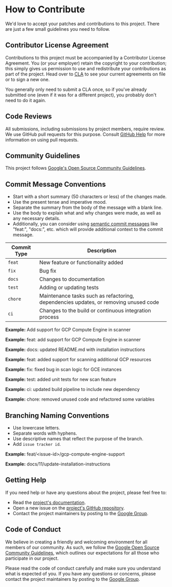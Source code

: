 # How to Contribute

We'd love to accept your patches and contributions to this project. There are just a few small guidelines you need to follow.

## Contributor License Agreement

Contributions to this project must be accompanied by a Contributor License Agreement. You (or your employer) retain the copyright to your contribution; this simply gives us permission to use and redistribute your contributions as part of the project. Head over to [CLA](https://cla.developers.google.com/) to see your current agreements on file or to sign a new one.

You generally only need to submit a CLA once, so if you've already submitted one (even if it was for a different project), you probably don't need to do it again.

## Code Reviews

All submissions, including submissions by project members, require review. We use GitHub pull requests for this purpose. Consult [GitHub Help](https://help.github.com/articles/about-pull-requests/) for more information on using pull requests.

## Community Guidelines

This project follows [Google's Open Source Community Guidelines](https://opensource.google/conduct/).

## Commit Message Conventions

- Start with a short summary (50 characters or less) of the changes made.
- Use the present tense and imperative mood.
- Separate the summary from the body of the message with a blank line.
- Use the body to explain what and why changes were made, as well as any necessary details.
- Additionally, you can consider using [semantic commit messages](https://gist.github.com/joshbuchea/6f47e86d2510bce28f8e7f42ae84c716?permalink_comment_id=3867882) like "feat:", "docs:", etc. which will provide additional context to the commit message.

| Commit Type | Description |
| ---- | ---- |
| `feat` | New feature or functionality added |
| `fix` | Bug fix |
| `docs` | Changes to documentation |
| `test` | Adding or updating tests |
| `chore` | Maintenance tasks such as refactoring, dependencies updates, or removing unused code |
| `ci` | Changes to the build or continuous integration process |

**Example:** Add support for GCP Compute Engine in scanner

**Example:** feat: add support for GCP Compute Engine in scanner

**Example:** docs: updated README.md with installation instructions

**Example:** feat: added support for scanning additional GCP resources

**Example:** fix: fixed bug in scan logic for GCE instances

**Example:** test: added unit tests for new scan feature

**Example:** ci: updated build pipeline to include new dependency

**Example:** chore: removed unused code and refactored some variables

## Branching Naming Conventions

- Use lowercase letters.
- Separate words with hyphens.
- Use descriptive names that reflect the purpose of the branch.
- Add `issue tracker id`.

**Example:** feat/&lt;issue-id&gt;/gcp-compute-engine-support

**Example:** docs/11/update-installation-instructions
 

## Getting Help

If you need help or have any questions about the project, please feel free to:

- Read the [project's documentation](https://github.com/google/gcp_scanner/blob/main/README.md).
- Open a new issue on the [project's GitHub repository](https://github.com/google/gcp_scanner/issues).
- Contact the project maintainers by posting to the [Google Group](https://groups.google.com/g/gcp-scanner).

## Code of Conduct

We believe in creating a friendly and welcoming environment for all members of our community. As such, we follow the [Google Open Source Community Guidelines](https://opensource.google/conduct/), which outlines our expectations for all those who participate in our project.

Please read the code of conduct carefully and make sure you understand what is expected of you. If you have any questions or concerns, please contact the project maintainers by posting to the [Google Group](https://groups.google.com/g/gcp-scanner).
